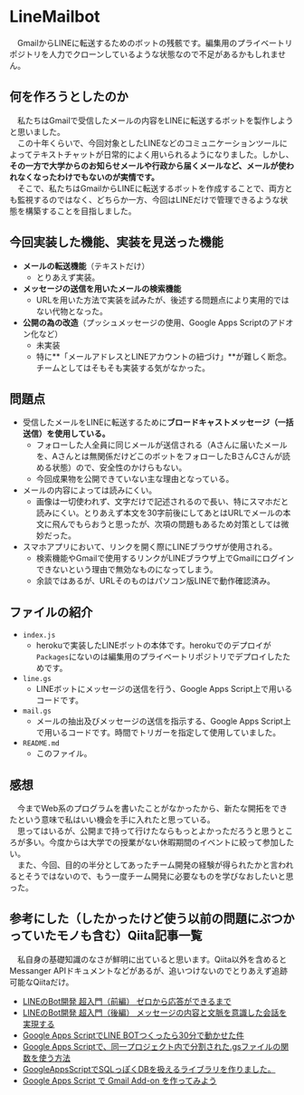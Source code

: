 # LineMailbot
　GmailからLINEに転送するためのボットの残骸です。編集用のプライベートリポジトリを人力でクローンしているような状態なので不足があるかもしれません。</br>

## 何を作ろうとしたのか
　私たちはGmailで受信したメールの内容をLINEに転送するボットを製作しようと思いました。</br>
　この十年くらいで、今回対象としたLINEなどのコミュニケーションツールによってテキストチャットが日常的によく用いられるようになりました。しかし、**その一方で大学からのお知らせメールや行政から届くメールなど、メールが使われなくなったわけでもないのが実情です。**</br>
　そこで、私たちはGmailからLINEに転送するボットを作成することで、両方とも監視するのではなく、どちらか一方、今回はLINEだけで管理できるような状態を構築することを目指しました。

## 今回実装した機能、実装を見送った機能
* **メールの転送機能**（テキストだけ）
  * とりあえず実装。
* **メッセージの送信を用いたメールの検索機能**
  * URLを用いた方法で実装を試みたが、後述する問題点により実用的ではない代物となった。
* **公開の為の改造**（プッシュメッセージの使用、Google Apps Scriptのアドオン化など）
  * 未実装
  * 特に**「メールアドレスとLINEアカウントの紐づけ」**が難しく断念。チームとしてはそもそも実装する気がなかった。

## 問題点
* 受信したメールをLINEに転送するために**ブロードキャストメッセージ（一括送信）を使用している。**
  * フォローした人全員に同じメールが送信される（Aさんに届いたメールを、Aさんとは無関係だけどこのボットをフォローしたBさんCさんが読める状態）ので、安全性のかけらもない。
  * 今回成果物を公開できていない主な理由となっている。
* メールの内容によっては読みにくい。
  * 画像は一切使われず、文字だけで記述されるので長い、特にスマホだと読みにくい。とりあえず本文を30字前後にしてあとはURLでメールの本文に飛んでもらおうと思ったが、次項の問題もあるため対策としては微妙だった。
* スマホアプリにおいて、リンクを開く際にLINEブラウザが使用される。
  * 検索機能やGmailで使用するリンクがLINEブラウザ上でGmailにログインできないという理由で無効なものになってしまう。
  * 余談ではあるが、URLそのものはパソコン版LINEで動作確認済み。

## ファイルの紹介
* `index.js`
  * herokuで実装したLINEボットの本体です。herokuでのデプロイが`Packages`にないのは編集用のプライベートリポジトリでデプロイしたためです。
* `line.gs`
  * LINEボットにメッセージの送信を行う、Google Apps Script上で用いるコードです。
* `mail.gs`
  * メールの抽出及びメッセージの送信を指示する、Google Apps Script上で用いるコードです。時間でトリガーを指定して使用していました。
* `README.md`
  * このファイル。
  
## 感想
　今までWeb系のプログラムを書いたことがなかったから、新たな開拓をできたという意味で私はいい機会を手に入れたと思っている。</br>
　思ってはいるが、公開まで持って行けたならもっとよかっただろうと思うところが多い。今度からは大学での授業がない休暇期間のイベントに絞って参加したい。</br>
　また、今回、目的の半分としてあったチーム開発の経験が得られたかと言われるとそうではないので、もう一度チーム開発に必要なものを学びなおしたいと思った。

## 参考にした（したかったけど使う以前の問題にぶつかっていたモノも含む）Qiita記事一覧
　私自身の基礎知識のなさが鮮明に出ていると思います。Qiita以外を含めるとMessanger APIドキュメントなどがあるが、追いつけないのでとりあえず追跡可能なQiitaだけ。
* [LINEのBot開発 超入門（前編） ゼロから応答ができるまで](https://qiita.com/nkjm/items/38808bbc97d6927837cd)
* [LINEのBot開発 超入門（後編） メッセージの内容と文脈を意識した会話を実現する](https://qiita.com/nkjm/items/4de41988969e6f17adcb)
* [Google Apps ScriptでLINE BOTつくったら30分で動かせた件](https://qiita.com/hakshu/items/55c2584cf82718f47464)
* [Google Apps Scriptで、同一プロジェクト内で分割された.gsファイルの関数を使う方法](https://qiita.com/shirakiya/items/5e51e352faef6f7db9be)
* [GoogleAppsScriptでSQLっぽくDBを扱えるライブラリを作りました。](https://qiita.com/roana0229/items/fea931fcabc57f193620)
* [Google Apps Script で Gmail Add-on を作ってみよう](https://qiita.com/wezardnet/items/9d19ab6dcac7ccae00db)
